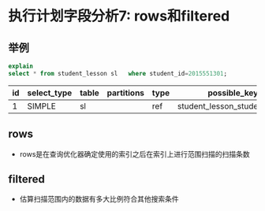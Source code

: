 # 执行计划字段分析7: rows和filtered

## 举例

```sql
explain
select * from student_lesson sl   where student_id=2015551301;
```

|id|select_type|table|partitions|type|possible_keys|key|key_len|ref|rows|filtered|Extra|
|--|-----------|-----|----------|----|-------------|---|-------|---|----|--------|-----|
|1|SIMPLE|sl||ref|student_lesson_student_id_IDX|student_lesson_student_id_IDX|4|const|2|100.0||

## rows

* rows是在查询优化器确定使用的索引之后在索引上进行范围扫描的扫描条数

## filtered

* 估算扫描范围内的数据有多大比例符合其他搜索条件
  